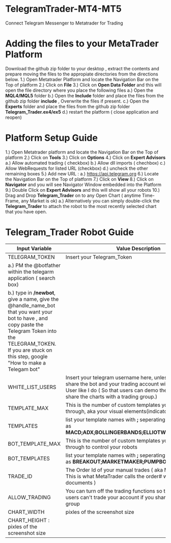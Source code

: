 # TelegramTrader-MT4-MT5
Connect Telegram Messenger to Metatrader for Trading

# Adding the files to your MetaTrader Platform
Download the github zip folder to your desktop , extract the contents and prepare moving the files to the appropiate directories from the directions below.
1.) Open Metatrader Platform and locate the Navigation Bar on the Top of platform
2.) Click on **File**
3.) Click on **Open Data Folder** and this will open the file directory where you place the following files
  a.) Open the **MQL4/MQL5** folder
  b.) Open the **Include** folder and place the files from the github zip folder **include** , Overwrite the files if present.
  c.) Open the **Experts** folder and place the files from the github zip folder **Telegram_Trader.ex4/ex5** 
  d.) restart the platform ( close application and reopen)
  
# Platform Setup Guide
1.) Open Metatrader platform and locate the Navigation Bar on the Top of platform
2.) Click on **Tools**
3.) Click on **Options**
4.) Click on **Expert Advisors**
  a.) Allow automated trading ( checkbox)
  b.) Allow dll imports ( chechbox)
  c.) Allow WebRequests for listed URL (checkbox)
  d.) uncheck the other remaining boxes
5.) Add new URL :
  a.) https://api.telegram.org
6.) Locate the Navigation Bar on the Top of platform
7.) Click on **View**
8.) Click on **Navigator** and you will see Navigator Window embedded into the Platform
9.) Double Click on **Expert Advisors** and this will show all your robots
10.) Drag and Drop **Telegram_Trader** on to any Open Chart ( anytime Time-Frame, any Market is ok)
  a.) Alternatively you can simply double-click the **Telegram_Trader** to attach the robot to the most recently selected chart that you have open. 
# Telegram_Trader Robot Guide 
| Input Variable | Value Description |
| ----------- | ----------- |
|TELEGRAM_TOKEN | Insert your Telegram_Token |
| a.) PM the @botfather within the telegarm application ( search box) | 
  b.) type in **/newbot**, give a name, give the @handle_name_bot that you want your bot to have  , and copy paste the Telegram Token into the TELEGRAM_TOKEN. If you are stuck on this step, google "How to make a Telegam bot" |
|WHITE_LIST_USERS | Insert your telegram username here, unless you want to share the bot and your trading account with every Telegram User like I do ( So that users can demo the application and share the charts with a trading group.) |
|TEMPLATE_MAX | This is the number of custom templates you plan to navigate through, aka your visual elements(indicators) |
|TEMPLATES | list your template names with **;** seperating the names. Such as **MACD;ADX;BOLLINGERBANDS;ELLIOTWAVE;ETC;DEFAULT** |
| BOT_TEMPLATE_MAX | This is the number of custom templates you plan to navigate through to control your robots |
| BOT_TEMPLATES | list your template names with **;** seperating the names. Such as **BREAKOUT;MARKETMAKER;PUMPBOT** |
| TRADE_ID | The Order Id of your manual trades ( aka MAGIC_NUMBER: This is what MetaTrader calls the order# within the documents ) |
| ALLOW_TRADING | You can turn off the trading functions so that other telegram users can't trade your account if you share it within a trading group |
| CHART_WIDTH | pixles of the screenshot size |
| CHART_HEIGHT : pixles of the screenshot size |

  
  


